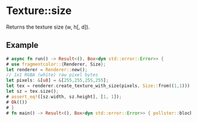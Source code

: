 # Texture::size

Returns the texture size (w, h[, d]).

## Example

```rust
# async fn run() -> Result<(), Box<dyn std::error::Error>> {
# use fragmentcolor::{Renderer, Size};
let renderer = Renderer::new();
// 1x1 RGBA (white) raw pixel bytes
let pixels: &[u8] = &[255,255,255,255];
let tex = renderer.create_texture_with_size(pixels, Size::from((1,1))).await?;
let sz = tex.size();
# assert_eq!([sz.width, sz.height], [1, 1]);
# Ok(())
# }
# fn main() -> Result<(), Box<dyn std::error::Error>> { pollster::block_on(run()) }
```

